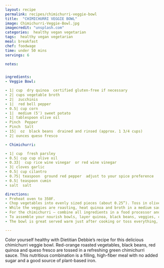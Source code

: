 ```yaml
---
layout: recipe
permalink: recipes/chimichurri-veggie-bowl
title:  "CHIMICHURRI VEGGIE BOWL"
image: Chimichurri-Veggie-Bowl.jpg
imagecredit: "unsplash.com"
categories:  healthy vegan vegetarian
tags:  healthy vegan vegetarian
meal: breakfast
chef: foodwage
time: under 50 mins
servings: 6

notes:


ingredients:
- Veggie Bowl:

- 1| cup  dry quinoa  certified gluten-free if necessary
- 2| cups vegetable broth
- 2|  zucchinis
- 1|  red bell pepper
- 0.5| cup corn
- 1|  medium (5″) sweet potato
- 1| tablespoon olive oil
- Pinch  Pepper
- Pinch  Salt
- 15|  oz  black beans  drained and rinsed (approx. 1 3/4 cups)
- 2| ounces queso fresco

- Chimichurri:

- 1| cup  fresh parsley
- 0.5| cup cup olive oil
- 0.33|  cup rice wine vinegar  or red wine vinegar
- 3| cloves garlic
- 0.5| cup cilantro
- 0.75| teaspoon  ground red pepper  adjust to your spice preference
- 0.5| teaspoon cumin
- salt  salt

directions:
- Preheat oven to 350F.
- Chop vegetables into evenly sized pieces (about 0.25”). Toss in olive oil, salt, and pepper. Pour onto a cookie sheet and spread into a single layer. Bake for 35-40 minutes or until tender.
- While the veggies are roasting, heat quinoa and broth in a medium saucepan over medium-high heat. Bring to a simmer and then cover. Continue to simmer for 20-25 minutes or until broth has been absorbed.
- For the chimichurri – combine all ingredients in a food processor and process until it resembles a pesto.
- To assemble your nourish bowls, layer quinoa, black beans, veggies, cheese, and chimichurri together.
- The bowl is great served warm just after cooking or toss everything, portion, and chill in individual containers for work. So yummy!

---
```


Color yourself healthy with Dietitian Debbie’s recipe for this delicious chimichurri veggie bowl. Red-orange roasted vegetables, black beans, red quinoa and queso fresco are tossed in a refreshing green chimichurri sauce. This nutritious combination is a filling, high-fiber meal with no added sugar and a good source of plant-based iron.